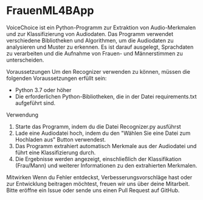 # FrauenML4BApp
VoiceChoice ist ein Python-Programm zur Extraktion von Audio-Merkmalen und zur Klassifizierung von Audiodaten. 
Das Programm verwendet verschiedene Bibliotheken und Algorithmen, um die Audiodaten zu analysieren und Muster zu erkennen. 
Es ist darauf ausgelegt, Sprachdaten zu verarbeiten und die Aufnahme von Frauen- und Männerstimmen zu unterscheiden.

Voraussetzungen
Um den Recognizer verwenden zu können, müssen die folgenden Voraussetzungen erfüllt sein:
- Python 3.7 oder höher
- Die erforderlichen Python-Bibliotheken, die in der Datei requirements.txt aufgeführt sind.

Verwendung
1. Starte das Programm, indem du die Datei Recognizer.py ausführst
2. Lade eine Audiodatei hoch, indem du den "Wählen Sie eine Datei zum Hochladen aus" Button verwendest.
3. Das Programm extrahiert automatisch Merkmale aus der Audiodatei und führt eine Klassifizierung durch.
4. Die Ergebnisse werden angezeigt, einschließlich der Klassifikation (Frau/Mann) und weiterer Informationen zu den extrahierten Merkmalen.

Mitwirken
Wenn du Fehler entdeckst, Verbesserungsvorschläge hast oder zur Entwicklung beitragen möchtest, 
freuen wir uns über deine Mitarbeit. Bitte eröffne ein Issue oder sende uns einen Pull Request auf GitHub.

